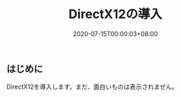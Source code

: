 ﻿---
title: "3. DirectX12の導入"
draft: false
date: 2020-07-15T00:00:03+08:00
lastmod: 2000-07-18T00:00:00+08:00
description: "DirectX12の導入"
tags: [
    "DirextX12"
]
categories: ["DirextX12"]
showToc: false
---

## はじめに

DirectX12を導入します。まだ、面白いものは表示されません。


